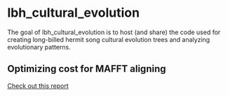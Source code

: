 
<!-- README.md is generated from README.Rmd. Please edit that file -->
lbh\_cultural\_evolution
========================

<!-- badges: start -->
<!-- badges: end -->
The goal of lbh\_cultural\_evolution is to host (and share) the code used for creating long-billed hermit song cultural evolution trees and analyzing evolutionary patterns.

Optimizing cost for MAFFT aligning
----------------------------------

[Check out this report](https://htmlpreview.github.io/?https://github.com/maRce10/lbh_cultural_evolution/raw/master/analysis/aliging_songs.html)
